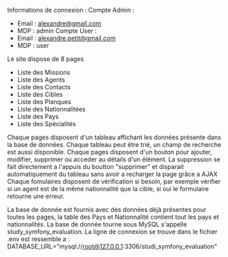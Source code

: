 Informations de connexion :
Compte Admin :
  - Email : alexandre@gmail.com
  - MDP : admin
Compte User :
  - Email : alexandre.petit@gmail.com
  - MDP : user

Le site dispose de 8 pages
- Liste des Missions
- Liste des Agents
- Liste des Contacts
- Liste des Cibles
- Liste des Planques
- Liste des Nationnalitées
- Liste des Pays
- Liste des Spécialités

Chaque pages disposent d'un tableau affichant les données présente dans la base de données.
Chaque tableau peut être trié, un champ de recherche est aussi disponible.
Chaque pages disposent d'un bouton pour ajouter, modifier, supprimer ou acceder au détails d'un élément.
La suppression se fait directement a l'appuis du boutton "supprimer" et disparait automatiquement du tableau sans avoir a recharger la page grâce a AJAX
Chaque fomulaires disposent de vérification si besoin, par exemple vérifier si un agent est de la même nationnalité que la cible, si oui le formulaire retourne une erreur.

La base de donnée est fournis avec des données déjà présentes pour toutes les pages, la table des Pays et Nationnalité contient tout les pays et nationnalités.
La base de donnée tourne sous MySQL s'appelle study_symfony_evaluation.
La ligne de connexion se trouve dans le fichier .env est ressemble a : DATABASE_URL="mysql://root@127.0.0.1:3306/studi_symfony_evaluation"
